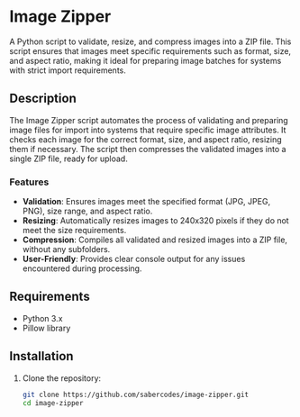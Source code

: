 # Image Zipper

A Python script to validate, resize, and compress images into a ZIP file. This script ensures that images meet specific requirements such as format, size, and aspect ratio, making it ideal for preparing image batches for systems with strict import requirements.

## Description

The Image Zipper script automates the process of validating and preparing image files for import into systems that require specific image attributes. It checks each image for the correct format, size, and aspect ratio, resizing them if necessary. The script then compresses the validated images into a single ZIP file, ready for upload.

### Features

- **Validation**: Ensures images meet the specified format (JPG, JPEG, PNG), size range, and aspect ratio.
- **Resizing**: Automatically resizes images to 240x320 pixels if they do not meet the size requirements.
- **Compression**: Compiles all validated and resized images into a ZIP file, without any subfolders.
- **User-Friendly**: Provides clear console output for any issues encountered during processing.

## Requirements

- Python 3.x
- Pillow library

## Installation

1. Clone the repository:
   ```sh
   git clone https://github.com/sabercodes/image-zipper.git
   cd image-zipper
